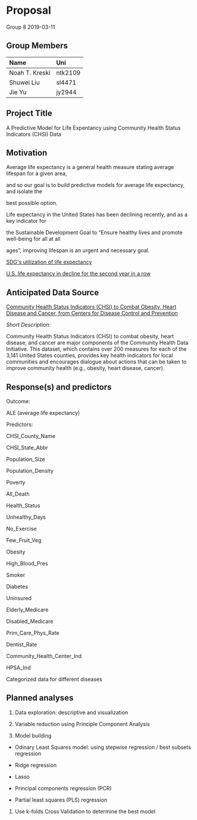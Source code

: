 Proposal
================
Group 8
2019-03-11

Group Members
-------------

| Name           | Uni     |
|:---------------|:--------|
| Noah T. Kreski | ntk2109 |
| Shuwei Liu     | sl4471  |
| Jie Yu         | jy2944  |

Project Title
-------------

A Predictive Model for Life Expentancy using Community Health Status Indicators (CHSI) Data

Motivation
----------

Average life expectancy is a general health measure stating average lifespan for a given area,

and so our goal is to build predictive models for average life expectancy, and isolate the

best possible option.

Life expectancy in the United States has been declining recently, and as a key indicator for

the Sustainable Development Goal to “Ensure healthy lives and promote well-being for all at all

ages”, improving lifespan is an urgent and necessary goal.

[SDG's utilization of life expectancy](https://www.who.int/gho/publications/world_health_statistics/2016/EN_WHS2016_Chapter3.pdf)

[U.S. life expectancy in decline for the second year in a row](https://www.aafp.org/news/health-of-the-public/20181210lifeexpectdrop.html)

Anticipated Data Source
-----------------------

[Community Health Status Indicators (CHSI) to Combat Obesity, Heart Disease and Cancer, from Centers for Disease Control and Prevention](https://healthdata.gov/dataset/community-health-status-indicators-chsi-combat-obesity-heart-disease-and-cancer)

*Short Description:*

Community Health Status Indicators (CHSI) to combat obesity, heart disease, and cancer are major components of the Community Health Data Initiative. This dataset, which contains over 200 measures for each of the 3,141 United States counties, provides key health indicators for local communities and encourages dialogue about actions that can be taken to improve community health (e.g., obesity, heart disease, cancer).

Response(s) and predictors
--------------------------

Outcome:

ALE (average life expectancy)

Predictors:

CHSI\_County\_Name

CHSI\_State\_Abbr

Population\_Size

Population\_Density

Poverty

All\_Death

Health\_Status

Unhealthy\_Days

No\_Exercise

Few\_Fruit\_Veg

Obesity

High\_Blood\_Pres

Smoker

Diabetes

Uninsured

Elderly\_Medicare

Disabled\_Medicare

Prim\_Care\_Phys\_Rate

Dentist\_Rate

Community\_Health\_Center\_Ind

HPSA\_Ind

Categorized data for different diseases

Planned analyses
----------------

1.  Data exploration: descriptive and visualization

2.  Variable reduction using Principle Component Analysis

3.  Model building

-   Odinary Least Squares model: using stepwise regression / best subsets regression

-   Ridge regression

-   Lasso

-   Principal components regression (PCR)

-   Partial least squares (PLS) regression

1.  Use k-folds Cross Validation to determine the best model
